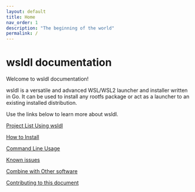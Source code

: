 ```yaml
---
layout: default
title: Home
nav_order: 1
description: "The beginning of the world"
permalink: /
---
```


# wsldl documentation
Welcome to wsldl documentation!

wsldl is a versatile and advanced WSL/WSL2 launcher and installer written in Go. It can be used to install any rootfs package or act as a launcher to an existing installed distribution.

Use the links below to learn more about wsldl.

[Project List Using wsldl](Using-wsldl.md)

[How to Install](How-to-Install.md)

[Command Line Usage](Command-Usage.md)

[Known issues](Known-issues.md)

[Combine with Other software](Other-Software/index.md)

[Contributing to this document](CONTRIBUTING.md)
